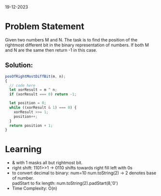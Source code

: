 19-12-2023

# Problem Statement

Given two numbers M and N. The task is to find the position of the rightmost different bit in the binary representation of numbers. If both M and N are the same then return -1 in this case.

## Solution:

```javascript
posOfRightMostDiffBit(m, n);
{
  // code here
  let xorResult = m ^ n;
  if (xorResult === 0) return -1;

  let position = 0;
  while ((xorResult & 1) === 0) {
    xorResult >>= 1;
    position++;
  }
  return position + 1;
}
```

# Learning

- & with 1 masks all but rightmost bit.
- right shift: 1101>>1 -> 0110 shifts towards right fill left with 0s
- to convert decimal to binary: num=10
  num.toString(2) -> 2 denotes base of number.  
   padStart to fix length: num.toString(2).padStart(8,'0')
- Time Complexity: O(n)
